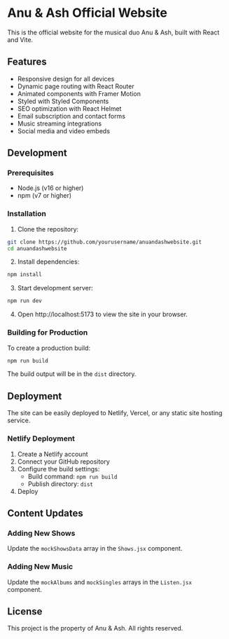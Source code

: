 # Anu & Ash Official Website

This is the official website for the musical duo Anu & Ash, built with React and Vite.

## Features

- Responsive design for all devices
- Dynamic page routing with React Router
- Animated components with Framer Motion
- Styled with Styled Components
- SEO optimization with React Helmet
- Email subscription and contact forms
- Music streaming integrations
- Social media and video embeds

## Development

### Prerequisites

- Node.js (v16 or higher)
- npm (v7 or higher)

### Installation

1. Clone the repository:
```bash
git clone https://github.com/yourusername/anuandashwebsite.git
cd anuandashwebsite
```

2. Install dependencies:
```bash
npm install
```

3. Start development server:
```bash
npm run dev
```

4. Open http://localhost:5173 to view the site in your browser.

### Building for Production

To create a production build:

```bash
npm run build
```

The build output will be in the `dist` directory.

## Deployment

The site can be easily deployed to Netlify, Vercel, or any static site hosting service.

### Netlify Deployment

1. Create a Netlify account
2. Connect your GitHub repository
3. Configure the build settings:
   - Build command: `npm run build`
   - Publish directory: `dist`
4. Deploy

## Content Updates

### Adding New Shows

Update the `mockShowsData` array in the `Shows.jsx` component.

### Adding New Music

Update the `mockAlbums` and `mockSingles` arrays in the `Listen.jsx` component.

## License

This project is the property of Anu & Ash. All rights reserved.
